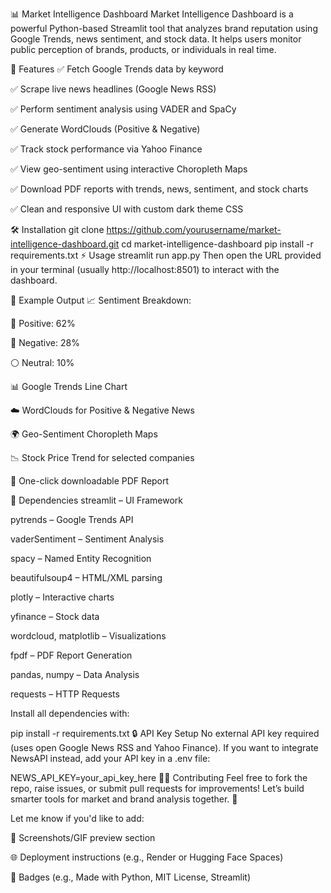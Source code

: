📊 Market Intelligence Dashboard
Market Intelligence Dashboard is a powerful Python-based Streamlit tool that analyzes brand reputation using Google Trends, news sentiment, and stock data. It helps users monitor public perception of brands, products, or individuals in real time.

🚀 Features
✅ Fetch Google Trends data by keyword

✅ Scrape live news headlines (Google News RSS)

✅ Perform sentiment analysis using VADER and SpaCy

✅ Generate WordClouds (Positive & Negative)

✅ Track stock performance via Yahoo Finance

✅ View geo-sentiment using interactive Choropleth Maps

✅ Download PDF reports with trends, news, sentiment, and stock charts

✅ Clean and responsive UI with custom dark theme CSS

🛠 Installation
git clone https://github.com/yourusername/market-intelligence-dashboard.git
cd market-intelligence-dashboard
pip install -r requirements.txt
⚡ Usage
streamlit run app.py
Then open the URL provided in your terminal (usually http://localhost:8501) to interact with the dashboard.

📝 Example Output
📈 Sentiment Breakdown:

💚 Positive: 62%

🔴 Negative: 28%

⚪ Neutral: 10%

📊 Google Trends Line Chart

☁️ WordClouds for Positive & Negative News

🌍 Geo-Sentiment Choropleth Maps

📉 Stock Price Trend for selected companies

📄 One-click downloadable PDF Report

📌 Dependencies
streamlit – UI Framework

pytrends – Google Trends API

vaderSentiment – Sentiment Analysis

spacy – Named Entity Recognition

beautifulsoup4 – HTML/XML parsing

plotly – Interactive charts

yfinance – Stock data

wordcloud, matplotlib – Visualizations

fpdf – PDF Report Generation

pandas, numpy – Data Analysis

requests – HTTP Requests

Install all dependencies with:

pip install -r requirements.txt
🔒 API Key Setup
No external API key required (uses open Google News RSS and Yahoo Finance).
If you want to integrate NewsAPI instead, add your API key in a .env file:

NEWS_API_KEY=your_api_key_here
👨‍💻 Contributing
Feel free to fork the repo, raise issues, or submit pull requests for improvements!
Let’s build smarter tools for market and brand analysis together. 🚀

Let me know if you'd like to add:

📸 Screenshots/GIF preview section

🌐 Deployment instructions (e.g., Render or Hugging Face Spaces)

🔗 Badges (e.g., Made with Python, MIT License, Streamlit)
